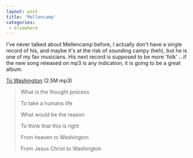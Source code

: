 ```yaml
---
layout: post
title: 'Mellencamp'
categories:
 - elsewhere
---
```




I've never talked about Mellencamp before, I actually don't have a single record of his, and maybe it's at the risk of sounding campy (heh), but he is one of my fav musicians. His next record is supposed to be more 'folk' ...if the new song released on mp3 is any indication, it is going to be a great album.



<a href="http://www.mellencamp.com/news/old_news/John_Mellencamp_To_Washington.mp3">To Washington</a> (2.5M mp3)<blockquote>What is the thought process

To take a humans life

What would be the reason

To think that this is right

From heaven to Washington

From Jesus Christ to Washington</blockquote>